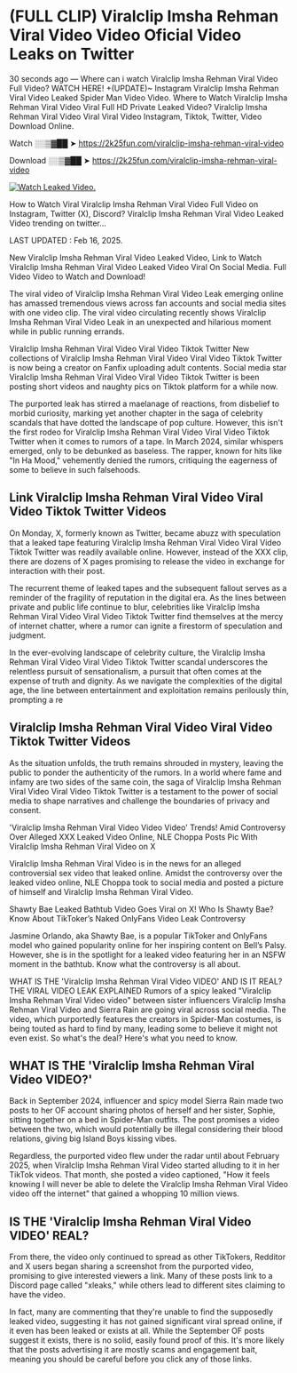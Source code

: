 # (FULL CLIP) Viralclip Imsha Rehman Viral Video Video Oficial Video Leaks on Twitter

30 seconds ago — Where can i watch Viralclip Imsha Rehman Viral Video Full Video? WATCH HERE! +(UPDATE)~ Instagram Viralclip Imsha Rehman Viral Video Leaked Spider Man Video Video. Where to Watch Viralclip Imsha Rehman Viral Video Viral Full HD Private Leaked Video? Viralclip Imsha Rehman Viral Video Viral Viral Video Instagram, Tiktok, Twitter, Video Download Online.

Watch ░░▒▓██ ➤ https://2k25fun.com/viralclip-imsha-rehman-viral-video

Download ░░▒▓██ ➤ https://2k25fun.com/viralclip-imsha-rehman-viral-video

[![Watch Leaked Video.](https://miro.medium.com/v2/resize:fit:828/format:webp/1*cilzJN44JGOrTw9NJCrNHA.gif "Watch Leaked Video")](https://2k25fun.com/viralclip-imsha-rehman-viral-video)

How to Watch Viral Viralclip Imsha Rehman Viral Video Full Video on Instagram, Twitter (X), Discord? Viralclip Imsha Rehman Viral Video Leaked Video trending on twitter...

LAST UPDATED : Feb 16, 2025.

New Viralclip Imsha Rehman Viral Video Leaked Video, Link to Watch Viralclip Imsha Rehman Viral Video Leaked Video Viral On Social Media. Full Video Video to Watch and Download!

The viral video of Viralclip Imsha Rehman Viral Video Leak emerging online has amassed tremendous views across fan accounts and social media sites with one video clip. The viral video circulating recently shows Viralclip Imsha Rehman Viral Video Leak in an unexpected and hilarious moment while in public running errands.

Viralclip Imsha Rehman Viral Video Viral Video Tiktok Twitter New collections of Viralclip Imsha Rehman Viral Video Viral Video Tiktok Twitter is now being a creator on Fanfix uploading adult contents. Social media star Viralclip Imsha Rehman Viral Video Viral Video Tiktok Twitter is been posting short videos and naughty pics on Tiktok platform for a while now.

The purported leak has stirred a maelanage of reactions, from disbelief to morbid curiosity, marking yet another chapter in the saga of celebrity scandals that have dotted the landscape of pop culture. However, this isn't the first rodeo for Viralclip Imsha Rehman Viral Video Viral Video Tiktok Twitter when it comes to rumors of a tape. In March 2024, similar whispers emerged, only to be debunked as baseless. The rapper, known for hits like "In Ha Mood," vehemently denied the rumors, critiquing the eagerness of some to believe in such falsehoods.

## Link Viralclip Imsha Rehman Viral Video Viral Video Tiktok Twitter Videos

On Monday, X, formerly known as Twitter, became abuzz with speculation that a leaked tape featuring Viralclip Imsha Rehman Viral Video Viral Video Tiktok Twitter was readily available online. However, instead of the XXX clip, there are dozens of X pages promising to release the video in exchange for interaction with their post.

The recurrent theme of leaked tapes and the subsequent fallout serves as a reminder of the fragility of reputation in the digital era. As the lines between private and public life continue to blur, celebrities like Viralclip Imsha Rehman Viral Video Viral Video Tiktok Twitter find themselves at the mercy of internet chatter, where a rumor can ignite a firestorm of speculation and judgment.

In the ever-evolving landscape of celebrity culture, the Viralclip Imsha Rehman Viral Video Viral Video Tiktok Twitter scandal underscores the relentless pursuit of sensationalism, a pursuit that often comes at the expense of truth and dignity. As we navigate the complexities of the digital age, the line between entertainment and exploitation remains perilously thin, prompting a re

##  Viralclip Imsha Rehman Viral Video Viral Video Tiktok Twitter Videos

As the situation unfolds, the truth remains shrouded in mystery, leaving the public to ponder the authenticity of the rumors. In a world where fame and infamy are two sides of the same coin, the saga of Viralclip Imsha Rehman Viral Video Viral Video Tiktok Twitter is a testament to the power of social media to shape narratives and challenge the boundaries of privacy and consent.

'Viralclip Imsha Rehman Viral Video Video Video' Trends! Amid Controversy Over Alleged XXX Leaked Video Online, NLE Choppa Posts Pic With Viralclip Imsha Rehman Viral Video on X

Viralclip Imsha Rehman Viral Video is in the news for an alleged controversial sex video that leaked online. Amidst the controversy over the leaked video online, NLE Choppa took to social media and posted a picture of himself and Viralclip Imsha Rehman Viral Video.

Shawty Bae Leaked Bathtub Video Goes Viral on X! Who Is Shawty Bae? Know About TikToker’s Naked OnlyFans Video Leak Controversy

Jasmine Orlando, aka Shawty Bae, is a popular TikToker and OnlyFans model who gained popularity online for her inspiring content on Bell’s Palsy. However, she is in the spotlight for a leaked video featuring her in an NSFW moment in the bathtub. Know what the controversy is all about.

WHAT IS THE 'Viralclip Imsha Rehman Viral Video VIDEO' AND IS IT REAL? THE VIRAL VIDEO LEAK EXPLAINED Rumors of a spicy leaked "Viralclip Imsha Rehman Viral Video video" between sister influencers Viralclip Imsha Rehman Viral Video and Sierra Rain are going viral across social media. The video, which purportedly features the creators in Spider-Man costumes, is being touted as hard to find by many, leading some to believe it might not even exist. So what's the deal? Here's what you need to know.

## WHAT IS THE 'Viralclip Imsha Rehman Viral Video VIDEO?'

Back in September 2024, influencer and spicy model Sierra Rain made two posts to her OF account sharing photos of herself and her sister, Sophie, sitting together on a bed in Spider-Man outfits. The post promises a video between the two, which would potentially be illegal considering their blood relations, giving big Island Boys kissing vibes.

Regardless, the purported video flew under the radar until about February 2025, when Viralclip Imsha Rehman Viral Video started alluding to it in her TikTok videos. That month, she posted a video captioned, "How it feels knowing I will never be able to delete the Viralclip Imsha Rehman Viral Video video off the internet" that gained a whopping 10 million views.

## IS THE 'Viralclip Imsha Rehman Viral Video VIDEO' REAL?

From there, the video only continued to spread as other TikTokers, Redditor and X users began sharing a screenshot from the purported video, promising to give interested viewers a link. Many of these posts link to a Discord page called "xleaks," while others lead to different sites claiming to have the video.

In fact, many are commenting that they're unable to find the supposedly leaked video, suggesting it has not gained significant viral spread online, if it even has been leaked or exists at all. While the September OF posts suggest it exists, there is no solid, easily found proof of this. It's more likely that the posts advertising it are mostly scams and engagement bait, meaning you should be careful before you click any of those links.